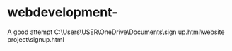 # webdevelopment-
A good attempt 
C:\Users\USER\OneDrive\Documents\sign up.html\website project\signup.html
